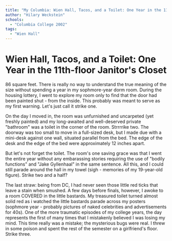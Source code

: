 ```yaml
---
title: "My Columbia: Wien Hall, Tacos, and a Toilet: One Year in the 11th-floor Janitor's Closet"
author: "Hilary Weckstein"
schools:
  - "Columbia College 2002"
tags:
  - "Wien Hall"
---
```


# Wien Hall, Tacos, and a Toilet: One Year in the 11th-floor Janitor's Closet

86 square feet. There is really no way to understand the true meaning of the size without spending a year in my sophmore-year dorm room. During the housing lottery, I went to explore my room only to find that the door had been painted shut - from the inside. This probably was meant to serve as my first warning. Let's just call it strike one.

On the day I moved in, the room was unfurnished and uncarpeted (yet freshly painted) and my long-awaited and well-deserved private "bathroom" was a toilet in the corner of the room. Strrrrike two. The doorway was too small to move in a full-sized desk, but I made due with a mini-desk against one wall, situated parallel from the bed. The edge of the desk and the edge of the bed were approximately 12 inches apart.

But let's not forget the toilet. The room's one saving grace was that I went the entire year without any embarassing stories requiring the use of  "bodily functions" and "Jake Gyllenhaal" in the same sentence. All this, and I could still parade around the hall in my towel (sigh - memories of my 19-year-old figure). Strike two and a half?

The last straw: being from DC, I had never seen those little red ticks that leave a stain when smushed. A few days before finals, however, I awoke to a room COVERED in the little bastards. My treasured toilet turned almost solid red as i watched the little bastards parade across my posters (sophmore year - probably pictures of naked celebrities and advertisements for 40s). One of the more traumatic episodes of my college years, the day represents the first of many times that I mistakenly believed I was losing my mind. This time really was a mistake; the mysterious bugs were real. I threw in some poison and spent the rest of the semester on a girlfriend's floor. Strike three.
